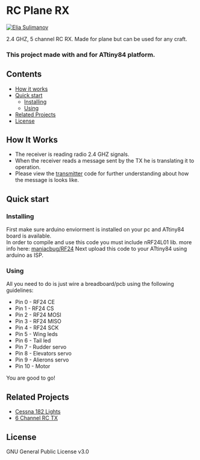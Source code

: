 # RC Plane RX
[![Elia Sulimanov](https://image.ibb.co/mBx97A/powerd-by-Elia-Sulimanov.jpg)](https://www.linkedin.com/in/elia-sulimanov/)

2.4 GHZ, 5 channel RC RX. Made for plane but can be used for any craft.
### This project made with and for ATtiny84 platform.

## Contents
 - [How it works](#how-it-works)
 - [Quick start](#quick-start)
    - [Installing](#installing)
    - [Using](#using)
 - [Related Projects](#related-projects)
 - [License](#license)
 
 ## How It Works
 - The receiver is reading radio 2.4 GHZ signals.
 - When the receiver reads a message sent by the TX he is translating it to operation.
 - Please view the [transmitter](https://github.com/EliaSulimanov/6-Channel-RC-TX) code for further understanding about how the message is looks like.
 
## Quick start
### Installing
First make sure arduino enviorment is installed on your pc and ATtiny84 board is available.  
In order to compile and use this code you must include nRF24L01 lib. more info here: [maniacbug/RF24](https://github.com/maniacbug/RF24/blob/master/README.md)
Next upload this code to your ATtiny84 using arduino as ISP.

### Using
All you need to do is just wire a breadboard/pcb using the following guidelines:
 - Pin 0 - RF24 CE
 - Pin 1 - RF24 CS
 - Pin 2 - RF24 MOSI
 - Pin 3 - RF24 MISO
 - Pin 4 - RF24 SCK
 - Pin 5 - Wing leds
 - Pin 6 - Tail led
 - Pin 7 - Rudder servo
 - Pin 8 - Elevators servo
 - Pin 9 - Alierons servo
 - Pin 10 - Motor  
 
 You are good to go!

## Related Projects
* [Cessna 182 Lights](https://github.com/EliaSulimanov/Cessna-182-Lights)
* [6 Channel RC TX](https://github.com/EliaSulimanov/6-Channel-RC-TX)

## License
GNU General Public License v3.0
